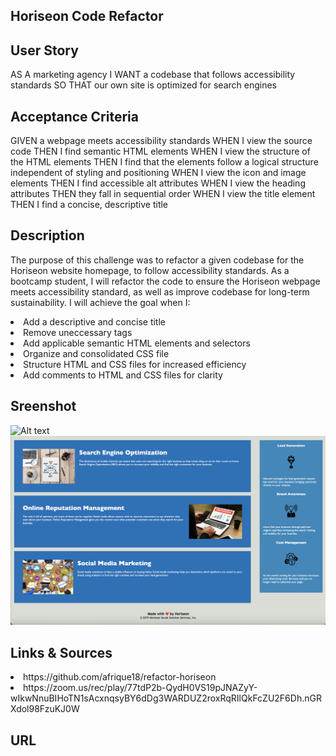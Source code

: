 ## Horiseon Code Refactor

## User Story
AS A marketing agency
I WANT a codebase that follows accessibility standards
SO THAT our own site is optimized for search engines

## Acceptance Criteria
GIVEN a webpage meets accessibility standards
WHEN I view the source code
THEN I find semantic HTML elements
WHEN I view the structure of the HTML elements
THEN I find that the elements follow a logical structure independent of styling and positioning
WHEN I view the icon and image elements
THEN I find accessible alt attributes
WHEN I view the heading attributes
THEN they fall in sequential order
WHEN I view the title element
THEN I find a concise, descriptive title

## Description
The purpose of this challenge was to refactor a given codebase for the Horiseon website homepage, to follow accessibility standards. As a bootcamp student, I will refactor the code to ensure the Horiseon webpage meets accessibility standard, as well as improve codebase for long-term sustainability. I will achieve the goal when I:

<li> Add a descriptive and concise title</li>
<li> Remove uneccessary tags</li>
<li> Add applicable semantic HTML elements and selectors</li>    
<li> Organize and consolidated CSS file</li>  
<li> Structure HTML and CSS files for increased efficiency</li>
<li> Add comments to HTML and CSS files for clarity</li>

## Sreenshot
![Alt text](assets/images/Screenshot%202023-03-23%20at%204.37.47%20PM.png)
![Alt text](assets/images/Screenshot%202023-03-23%20at%204.35.44%20PM.png)

## Links & Sources
<li>https://github.com/afrique18/refactor-horiseon</li>
<li>https://zoom.us/rec/play/77tdP2b-QydH0VS19pJNAZyY-wIkwNnuBIHoTN1sAcxnqsyBY6dDg3WARDUZ2roxRqRIlQkFcZU2F6Dh.nGRXdol98FzuKJ0W</li>

## URL
